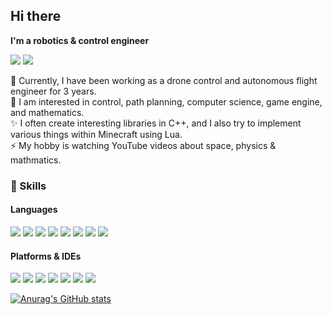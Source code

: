 ## Hi there

**I'm a robotics & control engineer**

<!--
**lightAxis/lightAxis** is a ✨ _special_ ✨ repository because its `README.md` (this file) appears on your GitHub profile.

Here are some ideas to get you started:

- 🔭 I’m currently working on ...
- 🌱 I’m currently learning ...
- 👯 I’m looking to collaborate on ...
- 🤔 I’m looking for help with ...
- 💬 Ask me about ...
- 📫 How to reach me: ...
- 😄 Pronouns: ...
- ⚡ Fun fact: ...
-->


<a href="https://lightaxis.github.io/" target="_blank"><img src="https://img.shields.io/badge/Tech_Blog-1A1A1A?style=flat-square&logo=blogger&logoColor=white"/></a>
<a href="mailto:jisuk500@gmail.com" target="_blank"><img src="https://img.shields.io/badge/jisuk500@gmail.com-EA4335?style=flat-square&logo=Gmail&logoColor=white"/></a>

🔭 Currently, I have been working as a drone control and autonomous flight engineer for 3 years.  
🌱 I am interested in control, path planning, computer science, game engine, and mathematics.  
✨ I often create interesting libraries in C++, and I also try to implement various things within Minecraft using Lua.  
⚡ My hobby is watching YouTube videos about space, physics & mathmatics.  

### 💪 Skills
#### Languages
<p>
 <img src="https://img.shields.io/badge/c-%2300599C.svg?style=for-the-badge&logo=c&logoColor=white"/>
 <img src="https://img.shields.io/badge/c++-%2300599C.svg?style=for-the-badge&logo=c%2B%2B&logoColor=white"/>
 <img src="https://img.shields.io/badge/CMake-CC0000?style=for-the-badge&logo=cmake&logoColor=white"/>
 <img src="https://img.shields.io/badge/c%23-%23239120.svg?style=for-the-badge&logo=c-sharp&logoColor=white"/>
 <img src="https://img.shields.io/badge/python-3670A0?style=for-the-badge&logo=python&logoColor=ffdd54"/>
 <img src="https://img.shields.io/badge/lua-%232C2D72.svg?style=for-the-badge&logo=lua&logoColor=white"/>
 <img src="https://img.shields.io/badge/markdown-%23000000.svg?style=for-the-badge&logo=markdown&logoColor=white"/>
 <img src="https://img.shields.io/badge/shell_script-%23121011.svg?style=for-the-badge&logo=gnu-bash&logoColor=white"/>
</p>

#### Platforms & IDEs
<p>
  <img src="https://img.shields.io/badge/ros1&2-%230A0FF9.svg?style=for-the-badge&logo=ros&logoColor=white"/>
  <img src="https://img.shields.io/badge/Ubuntu-E95420?style=for-the-badge&logo=ubuntu&logoColor=white"/>
  <img src="https://img.shields.io/badge/nVIDIA-%2376B900.svg?style=for-the-badge&logo=nVIDIA&logoColor=white"/>
  <img src="https://img.shields.io/badge/CUDA-%2376B900.svg?style=for-the-badge&logo=nVIDIA&logoColor=white"/>
  <img src="https://img.shields.io/badge/Visual%20Studio%20Code-0078d7.svg?style=for-the-badge&logo=visual-studio-code&logoColor=white"/>
  <img src="https://img.shields.io/badge/jupyter-%23FA0F00.svg?style=for-the-badge&logo=jupyter&logoColor=white"/>
  <img src="https://img.shields.io/badge/Spyder-838485?style=for-the-badge&logo=spyder%20ide&logoColor=maroon"/>
</p>

<!-- [![Top Langs](https://github-readme-stats.vercel.app/api/top-langs/?username=lightAxis)](https://github.com/anuraghazra/github-readme-stats) -->

[![Anurag's GitHub stats](https://github-readme-stats.vercel.app/api?username=lightAxis&theme=tokyonight&rank_icon=github&show_icons=true)](https://github.com/anuraghazra/github-readme-stats)
